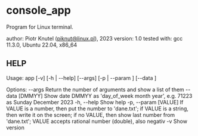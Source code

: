 # console_app
Program for Linux terminal.

author: Piotr Knutel (piknut@linux.pl), 2023
version: 1.0
tested with: gcc 11.3.0, Ubuntu 22.04, x86_64

## HELP

Usage: app [-v] [-h | --help] [--args]
           [-p <value> | --param <value>] [--data <value>]

Options:
  --args         Return the number of arguments and show a list of them
  --data [DMMYY] Show date DMMYY as 'day_of_week month year',
                   e.g. 71223 as Sunday December 2023
  -h, --help     Show help
  -p, --param [VALUE]
                 If VALUE is a number, then put the number to 'dane.txt';
                   if VALUE is a string, then write it on the screen;
                   if no VALUE, then show last number from 'dane.txt';
                   VALUE accepts rational number (double), also negativ
  -v             Show version

